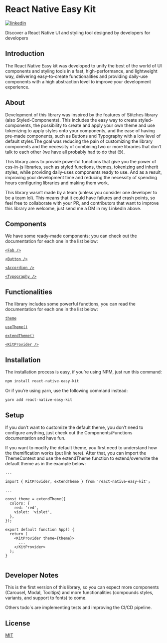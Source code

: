# React Native Easy Kit

[![linkedin](https://img.shields.io/badge/linkedin-0A66C2?style=for-the-badge&logo=linkedin&logoColor=white)](https://www.linkedin.com/in/icarobrunodev/)

Discover a React Native UI and styling tool designed by developers for developers

## Introduction

The React Native Easy kit was developed to unify the best of the world of UI components and styling tools in a fast, high-performance, and lightweight way, delivering easy-to-create functionalities and providing daily-use components with a high abstraction level to improve your development experience.

## About

Development of this library was inspired by the features of Stitches library (also Styled-Components). This includes the easy way to create styled-components, the possibility to create and apply your own theme and use tokenizing to apply styles onto your components, and the ease of having pre-made components, such as Buttons and Typography with a low level of default styles.The goal was reducing the pain of customizing the library components and the necessity of combining two or more libraries that don’t talk to each other (we have all probably had to do that 😊).

This library aims to provide powerful functions that give you the power of css-in-js libraries, such as styled functions, themes, tokenizing and inherit styles, while providing daily-uses components ready to use. And as a result, improving your development time and reducing the necessity of spending hours configuring libraries and making them work.

This library wasn’t made by a team (unless you consider one developer to be a team lol). This means that it could have failures and crash points, so feel free to collaborate with your PR, and contributors that want to improve this library are welcome, just send me a DM in my LinkedIn above.

## Components

We have some ready-made components; you can check out the documentation for each one in the list below:

[`<Fab />`](docs/components/Fab.md)

[`<Button />`](docs/components/Button.md)

[`<Accordion />`](docs/components/Accordion.md)

[`<Typography />`](docs/components/Typography.md)

## Functionalities

The library includes some powerful functions, you can read the documentation for each one in the list below:

[`theme`](docs/functions/Theme.md)

[`useTheme()`](docs/functions/UseTheme.md)

[`extendTheme()`](docs/functions/ExtendTheme.md)

[`<KitProvider />`](docs/functions/KitProvider.md)

## Installation

The installation process is easy, if you’re using NPM, just run this command:

```ts
npm install react-native-easy-kit
```

Or if you’re using yarn, use the following command instead:

```ts
yarn add react-native-easy-kit
```

## Setup

If you don’t want to customize the default theme, you don’t need to configure anything, just check out the Components/Functions documentation and have fun.

If you want to modify the default theme, you first need to understand how the themification works (put link here). After that, you can import the ThemeContext and use the extendTheme function to extend/overwrite the default theme as in the example below:

```tsx
...

import { KitProvider, extendTheme } from 'react-native-easy-kit';

...

const theme = extendTheme({
  colors: {
    red: 'red',
    violet: 'violet',
  },
});

export default function App() {
  return (
    <KitProvider theme={theme}>
      ...
    </KitProvider>
  );
}


```

## Developer Notes

This is the first version of this library, so you can expect more components (Carousel, Modal, Tooltips) and more functionalities (compounds styles, variants, and support to fonts) to come.

Others todo`s are implementing tests and improving the CI/CD pipeline.

## License

[MIT](https://choosealicense.com/licenses/mit/)
